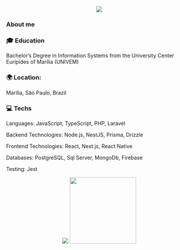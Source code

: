 <h1 align="center">
  <a href="#">
    <img src="https://readme-typing-svg.herokuapp.com/?lines=Hello+World!;I'm+Pedro;&center=true&size=28">
  </a>
</h1>

<h3>About me</h3>
<h3>🎓 Education</h3>
<p>Bachelor’s Degree in Information Systems from the University Center Eurípides of Marília (UNIVEM)</p>
<h3>🌍 Location:</h3>
<p>Marília, São Paulo, Brazil</p>
<h3>💻 Techs</h3>
<p>Languages: JavaScript, TypeScript, PHP, Laravel</p>
<p>Backend Technologies: Node.js, NestJS, Prisma, Drizzle</p>
<p>Frontend Technologies: React, Next.js, React Native</p>
<p>Databases: PostgreSQL, Sql Server, MongoDb, Firebase</p>
<p>Testing: Jest</p>

<p align="center">
  <img src="https://github-readme-stats.vercel.app/api?username=Pedrinvits&show_icons=true&hide_border=true&count_private=true&bg_color=00000000&title_color=58a6fe&text_color=878787&icon_color=58a6fe" />
  <img height="180em" src="https://github-readme-stats.vercel.app/api/top-langs/?username=Pedrinvits&layout=compact&langs_count=7&hide_border=true&bg_color=00000000&title_color=58a6fe"/>
</p>

